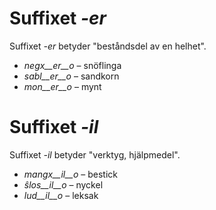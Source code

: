 # Suffixet *-er*

Suffixet *-er* betyder "beståndsdel av en helhet".

- *negx__er__o* – snöflinga
- *sabl__er__o* – sandkorn
- *mon__er__o* – mynt


# Suffixet *-il*

Suffixet *-il* betyder "verktyg, hjälpmedel".

- *mangx__il__o*      – bestick
- *ŝlos__il__o*     – nyckel
- *lud__il__o*    – leksak
